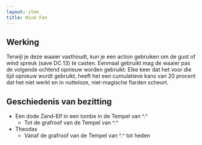 ```yaml
---
layout: item
title: Wind Fan
---
```


## Werking
Terwijl je deze waaier vasthoudt, kun je een action gebruiken om de gust of wind spreuk (save DC 13) te casten. Eenmaal gebruikt mag de waaier pas de volgende ochtend opnieuw worden gebruikt. Elke keer dat het voor die tijd opnieuw wordt gebruikt, heeft het een cumulatieve kans van 20 procent dat het niet werkt en in nutteloze, niet-magische flarden scheurt.

## Geschiedenis van bezitting
* Een dode Zand-Elf in een tombe in de Tempel van ^.^
  *  Tot de grafroof van de Tempel van ^.^
* Theodas
  * Vanaf de grafroof van de Tempel van ^.^ tot heden